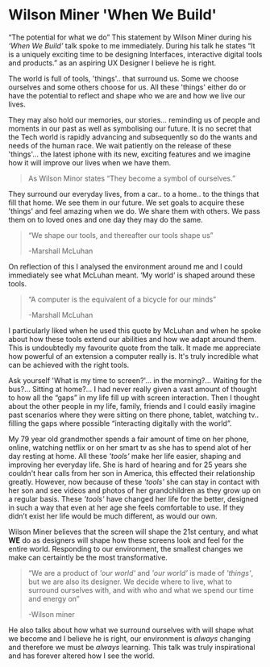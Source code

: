 # Wilson Miner 'When We Build'


“The potential for what we do” This statement by Wilson Miner during his *‘When We Build’* talk spoke to me immediately.  During his talk he states “It is a uniquely exciting time to be designing Interfaces, interactive digital tools and products.” as an aspiring UX Designer I believe he is right.

The world is full of tools, 'things'.. that surround us. Some we choose ourselves and some others choose for us.  All these 'things' either do or have the potential to reflect and shape who we are and how we live our lives. 

They may also hold our memories, our stories... reminding us of people and moments in our past as well as symbolising our future.  It is no secret that the Tech world is rapidly advancing and subsequently so do the wants and needs of the human race.  We wait patiently on the release of these 'things'... the latest iphone with its new, exciting features and we imagine how it will improve our lives when we have them. 

> As Wilson Minor states “They become a symbol of ourselves.”

They surround our everyday lives, from a car.. to a home.. to the things that fill that home.  We see them in our future.  We set goals to acquire these 'things' and feel amazing when we do.  We share them with others. We pass them on to loved ones and one day they may do the same.

> “We shape our tools, and thereafter our tools shape us”  
>
> -Marshall McLuhan 

On reflection of this I analysed the environment around me and I could immediately see what McLuhan meant. ‘My world’ is shaped around these tools.

> “A computer is the equivalent of a bicycle for our minds”
>
> -Marshall McLuhan 

I particularly liked when he used this quote by McLuhan and when he spoke about how these tools extend our abilities and how we adapt around them.  This is undoubtedly my favourite quote from the talk.  It made me appreciate how powerful of an extension a computer really is.  It's truly incredible what can be achieved with the right tools.

Ask yourself 'What is my time to screen?'... in the morning?... Waiting for the bus?... Sitting at home?... I had never really given a vast amount of thought to how all the “gaps” in my life fill up with screen interaction. Then I thought about the other people in my life, family, friends and I could easily imagine past scenarios where they were sitting on there phone, tablet, watching tv.. filling the gaps where possible “interacting digitally with the world”.

My 79 year old grandmother spends a fair amount of time on her phone, online, watching netflix or on her smart tv as she has to spend alot of her day resting at home.  All these *'tools'* make her life easier, shaping and improving her everyday life. She is hard of hearing and for 25 years she couldn't hear calls from her son in America, this effected their relationship greatly.  However, now because of these *'tools'* she can stay in contact with her son and see videos and photos of her grandchildren as they grow up on a regular basis. These *'tools'* have changed her life for the better, designed in such a way that even at her age she feels comfortable to use. If they didn’t exist her life would be much different, as would our own. 

Wilson Miner believes that the screen will shape the 21st century, and what **WE** do as designers will shape how these screens look and feel for the entire world.  Responding to our environment, the smallest changes we make can certaintly be the most transformative.  

> “We are a product of *'our world'* and *'our world'* is made of *'things'*, 
> but we are also its designer. 
> We decide where to live, what to surround ourselves with, and with who and 
> what we spend our time and energy on”
>
> -Wilson miner

He also talks about how what we surround ourselves with will shape what we become and I believe he is right, our environment is *always* changing and therefore we must be *always* learning.  This talk was truly inspirational and has forever altered how I see the world.
